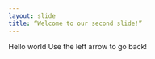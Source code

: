 ```yaml
---
layout: slide
title: “Welcome to our second slide!”
---
```

Hello world
Use the left arrow to go back!
